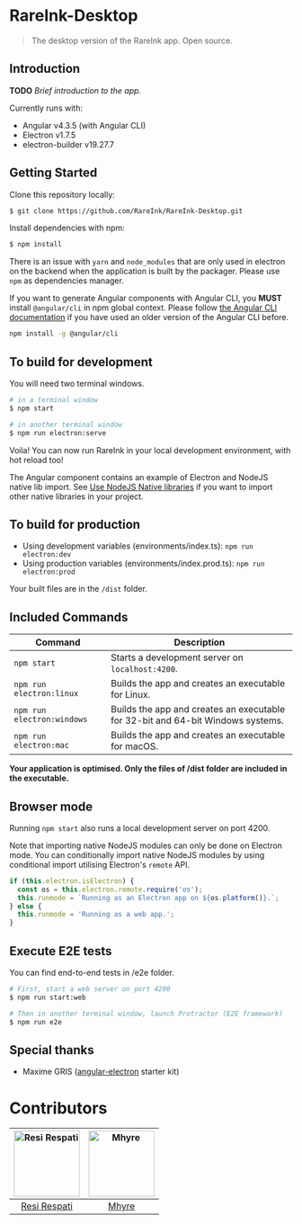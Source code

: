 # RareInk-Desktop

> The desktop version of the RareInk app. Open source.

## Introduction

**TODO** *Brief introduction to the app.*

Currently runs with:

- Angular v4.3.5 (with Angular CLI)
- Electron v1.7.5
- electron-builder v19.27.7

## Getting Started

Clone this repository locally:

``` bash
$ git clone https://github.com/RareInk/RareInk-Desktop.git
```

Install dependencies with npm:

``` bash
$ npm install
```

There is an issue with `yarn` and `node_modules` that are only used in electron on the backend when the application is built by the packager. Please use `npm` as dependencies manager.

If you want to generate Angular components with Angular CLI, you **MUST** install `@angular/cli` in npm global context. Please follow [the Angular CLI documentation](https://github.com/angular/angular-cli) if you have used an older version of the Angular CLI before.

``` bash
npm install -g @angular/cli
```

## To build for development

You will need two terminal windows.

```bash
# in a terminal window
$ npm start

# in another terminal window
$ npm run electron:serve
```

Voila! You can now run RareInk in your local development environment, with hot reload too!

The Angular component contains an example of Electron and NodeJS native lib import. See [Use NodeJS Native libraries](#use-nodejs-native-libraries) if you want to import other native libraries in your project.

## To build for production

* Using development variables (environments/index.ts): `npm run electron:dev`
* Using production variables (environments/index.prod.ts): `npm run electron:prod`

Your built files are in the `/dist` folder.

## Included Commands

|Command|Description|
|--|--|
|`npm start`| Starts a development server on `localhost:4200`. |
|`npm run electron:linux`| Builds the app and creates an executable for Linux. |
|`npm run electron:windows`| Builds the app and creates an executable for 32-bit and 64-bit Windows systems. |
|`npm run electron:mac`| Builds the app and creates an executable for macOS. |

**Your application is optimised. Only the files of /dist folder are included in the executable.**

## Browser mode

Running `npm start` also runs a local development server on port 4200.

Note that importing native NodeJS modules can only be done on Electron mode. You can conditionally import native NodeJS modules by using conditional import utilising Electron's `remote` API.

```ts
if (this.electron.isElectron) {
  const os = this.electron.remote.require('os');
  this.runmode = `Running as an Electron app on ${os.platform()}.`;
} else {
  this.runmode = 'Running as a web app.';
}
```

## Execute E2E tests

You can find end-to-end tests in /e2e folder.

```bash
# First, start a web server on port 4200
$ npm run start:web

# Then in another terminal window, launch Protractor (E2E framework)
$ npm run e2e
```

## Special thanks

* Maxime GRIS ([angular-electron](https://github.com/maximegris/angular-electron) starter kit)

# Contributors

[<img alt="Resi Respati" src="https://avatars2.githubusercontent.com/u/5663877?v=3&s=117" width="117">](https://github.com/resir014)|[<img alt="Mhyre" src="https://avatars2.githubusercontent.com/u/30327817?v=3&s=117" width="117">](https://github.com/eryhM)|
:---:|:---:|
|[Resi Respati](https://github.com/resir014)|[Mhyre](https://github.com/eryhM)|
